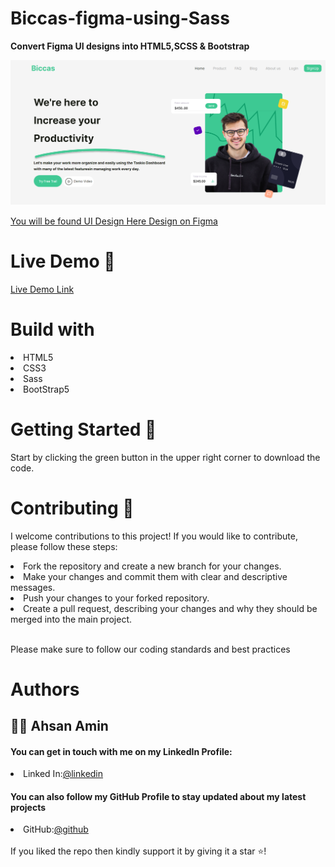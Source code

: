 # Biccas-figma-using-Sass
<b>Convert Figma UI designs into HTML5,SCSS & Bootstrap</b>
<br>

<img alt="" src="./Photo/img_1.png">

<a href="https://www.figma.com/proto/0FXMnSYfLyiEJWEpnWtAom/Saas-Landing-Pages-(Community)?node-id=0-7&scaling=min-zoom&page-id=0%3A1">You will be found UI Design Here Design on Figma</a>
<br>
# Live Demo 🎥
<a href="https://ahsanami.github.io/Biccas-figma-Landing-Page/">Live Demo Link</a>
# Build with
  <li>
    HTML5
  </li>
    <li>
    CSS3
  </li>
    <li>
    Sass
  </li>
    <li>
    BootStrap5
  </li>
  
  
# Getting Started 🚀

Start by clicking the green button in the upper right corner to download the code.

# Contributing 🤝

I welcome contributions to this project! If you would like to contribute, please follow these steps:

 <li> Fork the repository and create a new branch for your changes. </li>
  <li> Make your changes and commit them with clear and descriptive messages.  </li>
  <li>Push your changes to your forked repository.   </li>
  <li>Create a pull request, describing your changes and why they should be merged into the main project.  </li>
  <br>

Please make sure to follow our coding standards and best practices

# Authors 
<h2>🧑🏻 Ahsan Amin </h2>
            <h4>You can get in touch with me on my LinkedIn Profile:</h4>
            <li >
				<label>Linked In:<label><a href="https://www.linkedin.com/in/ahsan-amin-/">@linkedin</a>
			</li>
            <h4>You can also follow my GitHub Profile to stay updated about my latest projects</h4>
			<li >
				<label>GitHub:<label><a href="https://github.com/ahsanami">@github</a>
			</li>
		<br>
 If you liked the repo then kindly support it by giving it a star ⭐!





